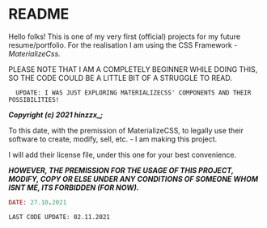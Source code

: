 # README



Hello folks! This is one of my very first (official) projects for my future resume/portfolio. 
For the realisation I am using the CSS Framework - _MaterializeCss._

PLEASE NOTE THAT I AM A COMPLETELY BEGINNER WHILE DOING THIS, SO THE CODE COULD BE A LITTLE BIT OF A STRUGGLE TO READ. 

```  UPDATE: I WAS JUST EXPLORING MATERIALIZECSS' COMPONENTS AND THEIR POSSIBILITIES!``` 

 ***Copyright (c) 2021 hinzzx_;***
 


To this date, with the premission of MaterializeCSS, to legally use their software to create, modify, sell, etc. - I am making this project.




I will add their license file, under this one for your best convenience.

***HOWEVER, THE PREMISSION FOR THE USAGE OF THIS PROJECT, MODIFY, COPY OR ELSE UNDER ANY CONDITIONS OF SOMEONE WHOM ISNT ME, ITS FORBIDDEN (FOR NOW).***

```Ruby
DATE: 27.10.2021
```


```
LAST CODE UPDATE: 02.11.2021
```

